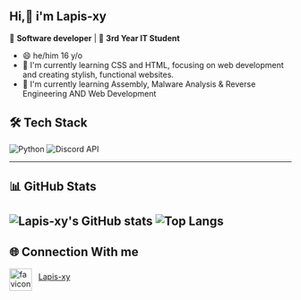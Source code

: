 ## Hi,👋 i'm Lapis-xy 

🎯 **Software developer** | 🤖 **3rd Year IT Student**
- 😄 he/him 16 y/o
- 🔭 I'm currently learning CSS and HTML, focusing on web development and creating stylish, functional websites.
- 🌱 I'm currently learning Assembly, Malware Analysis & Reverse Engineering AND Web Development

## 🛠️ **Tech Stack**

![Python](https://img.shields.io/badge/Python-3776AB?style=for-the-badge&logo=python&logoColor=white)
![Discord API](https://img.shields.io/badge/Discord-7289DA?style=for-the-badge&logo=discord&logoColor=white)

---

## 📊 **GitHub Stats**

![Lapis-xy's GitHub stats](https://github-readme-stats.vercel.app/api?username=Lapis-xy&show_icons=true&theme=dark&hide_title=true) 
![Top Langs](https://github-readme-stats.vercel.app/api/top-langs/?username=Lapis-xy&layout=compact&theme=dark&hide_border=false)
---

## 🌐 **Connection With me**

<p align="left">
  <img src="https://github.com/user-attachments/assets/4cd2d4da-0e3b-42cc-93ee-910625fe611e" alt="favicon" width="40" height="40" align="middle">
  &nbsp;
  <a href="https://Lapis-xy.github.io" >Lapis-xy</a>
</p>



<!--
**Lapis-xy/Lapis-xy** is a ✨ _special_ ✨ repository because its `README.md` (this file) appears on your GitHub profile.

Here are some ideas to get you started:

- 🔭 I’m currently working on ...
- 🌱 I’m currently learning ...
- 👯 I’m looking to collaborate on ...
- 🤔 I’m looking for help with ...
- 💬 Ask me about ...
- 📫 How to reach me: ...
- 😄 Pronouns: ...
- ⚡ Fun fact: ...
-->

